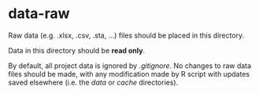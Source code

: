 data-raw
================

Raw data (e.g. .xlsx, .csv, .sta, ...) files should be placed in this directory.

Data in this directory should be **read only**.

By default, all project data is ignored by _.gitignore_. No changes to raw 
data files should be made, with any modification made by R script with updates
saved elsewhere (i.e. the _data_ or _cache_ directories).
